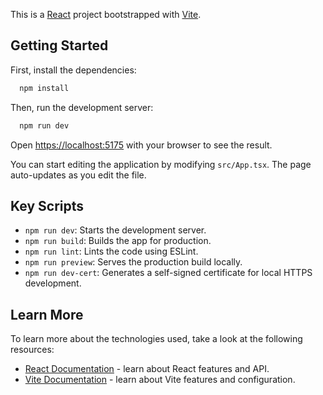 This is a [React](https://react.dev) project bootstrapped with [Vite](https://vitejs.dev).

## Getting Started

First, install the dependencies:

```bash
  npm install
```

Then, run the development server:

```bash
  npm run dev
```

Open [https://localhost:5175](https://localhost:5175) with your browser to see the result.

You can start editing the application by modifying `src/App.tsx`. The page auto-updates as you edit the file.

## Key Scripts

- `npm run dev`: Starts the development server.
- `npm run build`: Builds the app for production.
- `npm run lint`: Lints the code using ESLint.
- `npm run preview`: Serves the production build locally.
- `npm run dev-cert`: Generates a self-signed certificate for local HTTPS development.

## Learn More

To learn more about the technologies used, take a look at the following resources:

- [React Documentation](https://react.dev/learn) - learn about React features and API.
- [Vite Documentation](https://vitejs.dev/guide/) - learn about Vite features and configuration.
